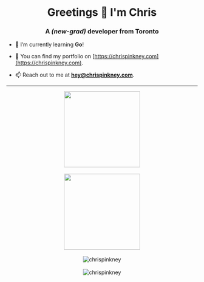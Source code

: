<h1 align="center">Greetings 🖖 I'm Chris</h1>
<h3 align="center">A <i>(new-grad)</i> developer from Toronto</h3>

- 🌱 I’m currently learning **Go**!

- 📝 You can find my portfolio on [https://chrispinkney.com](https://chrispinkney.com).

- 📫 Reach out to me at **hey@chrispinkney.com**.

<hr/>

<div align="center"><img height=200 align="center" src="https://github-readme-stats.vercel.app/api/top-langs?username=chrispinkney&layout=compact&langs_count=8&hide=javascript,html,css&card_width=320&theme=dark" /></div></br>

<div align="center"><img height=200 align="center" src="https://github-readme-stats.vercel.app/api?username=chrispinkney&theme=dark" /></div></br>

<div align="center"><img align="center" src="https://github-readme-streak-stats.herokuapp.com/?user=chrispinkney&theme=dark" alt="chrispinkney" /></div></br>

<div align="center"><img src="https://github-profile-trophy.vercel.app/?username=chrispinkney&row=3&column=3&theme=darkhub" alt="chrispinkney" /></div>
